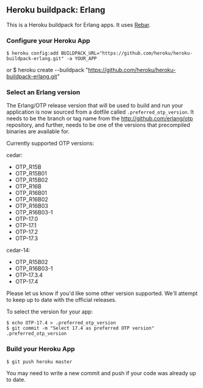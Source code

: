 ## Heroku buildpack: Erlang

This is a Heroku buildpack for Erlang apps. It uses [Rebar](https://github.com/basho/rebar).


### Configure your Heroku App

    $ heroku config:add BUILDPACK_URL="https://github.com/heroku/heroku-buildpack-erlang.git" -a YOUR_APP

or
    $ heroku create --buildpack "https://github.com/heroku/heroku-buildpack-erlang.git"

### Select an Erlang version

The Erlang/OTP release version that will be used to build and run your application is now sourced from a dotfile called `.preferred_otp_version`. It needs to be the branch or tag name from the http://github.com/erlang/otp repository, and further, needs to be one of the versions that precompiled binaries are available for.

Currently supported OTP versions:

cedar:

* OTP_R15B
* OTP_R15B01
* OTP_R15B02
* OTP_R16B
* OTP_R16B01
* OTP_R16B02
* OTP_R16B03
* OTP_R16B03-1
* OTP-17.0
* OTP-17.1
* OTP-17.2
* OTP-17.3

cedar-14:

* OTP_R15B02
* OTP_R16B03-1
* OTP-17.3.4
* OTP-17.4

Please let us know if you'd like some other version supported.  We'll attempt to keep up to date with the official releases.

To select the version for your app:

    $ echo OTP-17.4 > .preferred_otp_version
    $ git commit -m "Select 17.4 as preferred OTP version" .preferred_otp_version

### Build your Heroku App

    $ git push heroku master

You may need to write a new commit and push if your code was already up to date.
